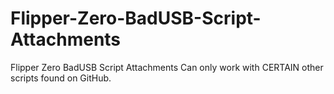 # Flipper-Zero-BadUSB-Script-Attachments
Flipper Zero BadUSB Script Attachments
Can only work with CERTAIN other scripts found on GitHub. 
